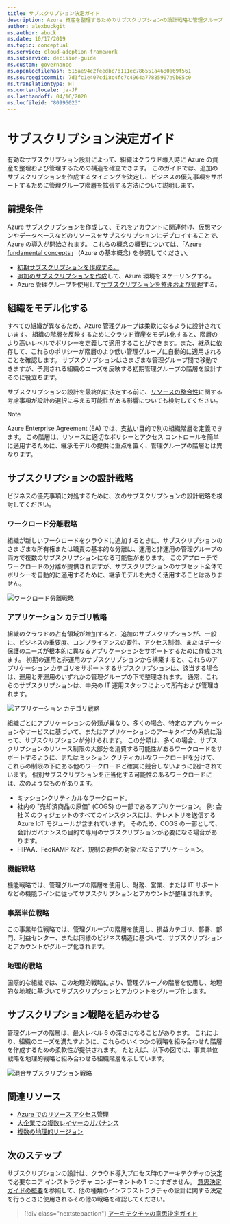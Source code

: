 ```yaml
---
title: サブスクリプション決定ガイド
description: Azure 資産を整理するためのサブスクリプションの設計戦略と管理グループ階層について説明します。
author: alexbuckgit
ms.author: abuck
ms.date: 10/17/2019
ms.topic: conceptual
ms.service: cloud-adoption-framework
ms.subservice: decision-guide
ms.custom: governance
ms.openlocfilehash: 515ae94c2feedbc7b111ec786551a4680a69f561
ms.sourcegitcommit: 7d3fc1e407cd18c4fc7c4964a77885907a9b85c0
ms.translationtype: HT
ms.contentlocale: ja-JP
ms.lasthandoff: 04/16/2020
ms.locfileid: "80996023"
---
```

# <a name="subscription-decision-guide"></a>サブスクリプション決定ガイド

有効なサブスクリプション設計によって、組織はクラウド導入時に Azure の資産を整理および管理するための構造を確立できます。 このガイドでは、追加のサブスクリプションを作成するタイミングを決定し、ビジネスの優先事項をサポートするために管理グループ階層を拡張する方法について説明します。

## <a name="prerequisites"></a>前提条件

Azure サブスクリプションを作成して、それをアカウントに関連付け、仮想マシンやデータベースなどのリソースをサブスクリプションにデプロイすることで、Azure の導入が開始されます。 これらの概念の概要については、「[Azure fundamental concepts](../../ready/considerations/fundamental-concepts.md)」 (Azure の基本概念) を参照してください。

- [初期サブスクリプションを作成する。](../../ready/azure-best-practices/initial-subscriptions.md)
- [追加のサブスクリプションを作成](../../ready/azure-best-practices/scale-subscriptions.md)して、Azure 環境をスケーリングする。
- Azure 管理グループを使用して[サブスクリプションを整理および管理](../../ready/azure-best-practices/organize-subscriptions.md)する。

## <a name="modeling-your-organization"></a>組織をモデル化する

すべての組織が異なるため、Azure 管理グループは柔軟になるように設計されています。 組織の階層を反映するためにクラウド資産をモデル化すると、階層のより高いレベルでポリシーを定義して適用することができます。また、継承に依存して、これらのポリシーが階層のより低い管理グループに自動的に適用されることを確認します。 サブスクリプションはさまざまな管理グループ間で移動できますが、予測される組織のニーズを反映する初期管理グループの階層を設計するのに役立ちます。

サブスクリプションの設計を最終的に決定する前に、[リソースの整合性](../resource-consistency/index.md)に関する考慮事項が設計の選択に与える可能性がある影響についても検討してください。

> [!NOTE]
> Azure Enterprise Agreement (EA) では、支払い目的で別の組織階層を定義できます。 この階層は、リソースに適切なポリシーとアクセス コントロールを簡単に適用するために、継承モデルの提供に重点を置く、管理グループの階層とは異なります。

## <a name="subscription-design-strategies"></a>サブスクリプションの設計戦略

ビジネスの優先事項に対処するために、次のサブスクリプションの設計戦略を検討してください。

### <a name="workload-separation-strategy"></a>ワークロード分離戦略

組織が新しいワークロードをクラウドに追加するときに、サブスクリプションのさまざまな所有権または職責の基本的な分離は、運用と非運用の管理グループの両方で複数のサブスクリプションになる可能性があります。 このアプローチでワークロードの分離が提供されますが、サブスクリプションのサブセット全体でポリシーを自動的に適用するために、継承モデルを大きく活用することはありません。

![ワークロード分離戦略](../../_images/ready/management-group-hierarchy-v2.png)

### <a name="application-category-strategy"></a>アプリケーション カテゴリ戦略

組織のクラウドの占有領域が増加すると、追加のサブスクリプションが、一般に、ビジネスの重要度、コンプライアンスの要件、アクセス制御、またはデータ保護のニーズが根本的に異なるアプリケーションをサポートするために作成されます。 初期の運用と非運用のサブスクリプションから構築すると、これらのアプリケーション カテゴリをサポートするサブスクリプションは、該当する場合は、運用と非運用のいずれかの管理グループの下で整理されます。 通常、これらのサブスクリプションは、中央の IT 運用スタッフによって所有および管理されます。

![アプリケーション カテゴリ戦略](../../_images/infra-subscriptions/application.png)

組織ごとにアプリケーションの分類が異なり、多くの場合、特定のアプリケーションやサービスに基づいて、またはアプリケーションのアーキタイプの系統に沿って、サブスクリプションが分けられます。 この分類は、多くの場合、サブスクリプションのリソース制限の大部分を消費する可能性があるワークロードをサポートするように、またはミッション クリティカルなワークロードを分けて、これらの制限の下にある他のワークロードと確実に競合しないように設計されています。 個別サブスクリプションを正当化する可能性のあるワークロードには、次のようなものがあります。

- ミッションクリティカルなワークロード。
- 社内の "売却済商品の原価" (COGS) の一部であるアプリケーション。 例: 会社 X のウィジェットのすべてのインスタンスには、テレメトリを送信する Azure IoT モジュールが含まれています。 そのため、COGS の一部として、会計/ガバナンスの目的で専用のサブスクリプションが必要になる場合があります。
- HIPAA、FedRAMP など、規制の要件の対象となるアプリケーション。

### <a name="functional-strategy"></a>機能戦略

機能戦略では、管理グループの階層を使用し、財務、営業、または IT サポートなどの機能ラインに従ってサブスクリプションとアカウントが整理されます。

### <a name="business-unit-strategy"></a>事業単位戦略

この事業単位戦略では、管理グループの階層を使用し、損益カテゴリ、部署、部門、利益センター、または同様のビジネス構造に基づいて、サブスクリプションとアカウントがグループ化されます。

### <a name="geographic-strategy"></a>地理的戦略

国際的な組織では、この地理的戦略により、管理グループの階層を使用し、地理的な地域に基づいてサブスクリプションとアカウントをグループ化します。

## <a name="mixing-subscription-strategies"></a>サブスクリプション戦略を組みわせる

管理グループの階層は、最大レベル 6 の深さになることがあります。 これにより、組織のニーズを満たすように、これらのいくつかの戦略を組み合わせた階層を作成するための柔軟性が提供されます。 たとえば、以下の図では、事業単位戦略を地理的戦略と組み合わせる組織階層を示しています。

![混合サブスクリプション戦略](../../_images/infra-subscriptions/mixed.png)

## <a name="related-resources"></a>関連リソース

- [Azure でのリソース アクセス管理](../../govern/resource-consistency/resource-access-management.md)
- [大企業での複数レイヤーのガバナンス](../../govern/guides/complex/multiple-layers-of-governance.md)
- [複数の地理的リージョン](../../migrate/azure-best-practices/multiple-regions.md)

## <a name="next-steps"></a>次のステップ

サブスクリプションの設計は、クラウド導入プロセス時のアーキテクチャの決定で必要なコア インストラクチャ コンポーネントの 1 つにすぎません。 [意思決定ガイドの概要](../index.md)を参照して、他の種類のインフラストラクチャの設計に関する決定を行うときに使用されるその他の戦略を確認してください。

> [!div class="nextstepaction"]
> [アーキテクチャの意思決定ガイド](../index.md)

